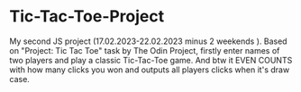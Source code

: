 # Tic-Tac-Toe-Project
My second JS project (17.02.2023-22.02.2023 minus 2 weekends ). Based on "Project: Tic Tac Toe" task by The Odin Project, firstly enter names of two players and play a classic Tic-Tac-Toe game. And btw it EVEN COUNTS with how many clicks you won and outputs all players clicks when it's draw case.
